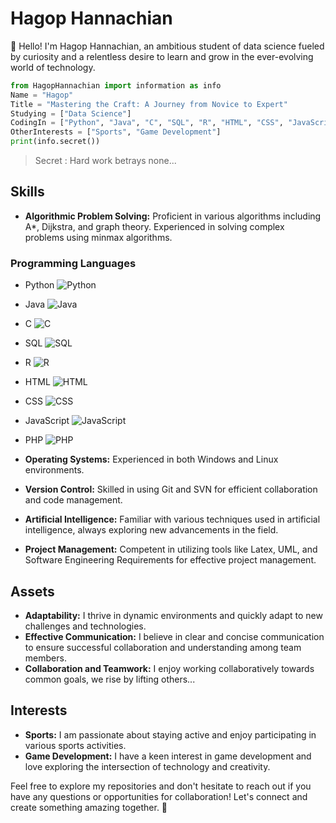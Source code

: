 
# Hagop Hannachian

👋 Hello! I'm Hagop Hannachian, an ambitious student of data science fueled by curiosity and a relentless desire to learn and grow in the ever-evolving world of technology.

```python
from HagopHannachian import information as info
Name = "Hagop"
Title = "Mastering the Craft: A Journey from Novice to Expert"
Studying = ["Data Science"]
CodingIn = ["Python", "Java", "C", "SQL", "R", "HTML", "CSS", "JavaScript", "PHP"]
OtherInterests = ["Sports", "Game Development"]
print(info.secret())
```
> Secret : Hard work betrays none...

## Skills

- **Algorithmic Problem Solving:** Proficient in various algorithms including A\*, Dijkstra, and graph theory. Experienced in solving complex problems using minmax algorithms.

### Programming Languages

- Python ![Python](https://progress-bar.dev/80/?title=Python)
- Java ![Java](https://progress-bar.dev/80/?title=Java)
- C ![C](https://progress-bar.dev/80/?title=C)
- SQL ![SQL](https://progress-bar.dev/70/?title=SQL)
- R ![R](https://progress-bar.dev/60/?title=R)

- HTML ![HTML](https://progress-bar.dev/80/?title=HTML)
- CSS ![CSS](https://progress-bar.dev/70/?title=CSS)
- JavaScript ![JavaScript](https://progress-bar.dev/70/?title=JavaScript)
- PHP ![PHP](https://progress-bar.dev/60/?title=PHP)


- **Operating Systems:** Experienced in both Windows and Linux environments.
- **Version Control:** Skilled in using Git and SVN for efficient collaboration and code management.
- **Artificial Intelligence:** Familiar with various techniques used in artificial intelligence, always exploring new advancements in the field.
- **Project Management:** Competent in utilizing tools like Latex, UML, and Software Engineering Requirements for effective project management.

## Assets

- **Adaptability:** I thrive in dynamic environments and quickly adapt to new challenges and technologies.
- **Effective Communication:** I believe in clear and concise communication to ensure successful collaboration and understanding among team members.
- **Collaboration and Teamwork:** I enjoy working collaboratively towards common goals, we rise by lifting others...
## Interests

- **Sports:** I am passionate about staying active and enjoy participating in various sports activities.
- **Game Development:** I have a keen interest in game development and love exploring the intersection of technology and creativity.

Feel free to explore my repositories and don't hesitate to reach out if you have any questions or opportunities for collaboration! Let's connect and create something amazing together. 🚀


